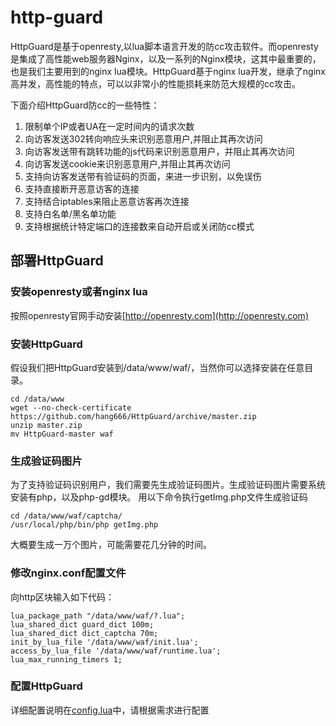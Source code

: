 # http-guard

HttpGuard是基于openresty,以lua脚本语言开发的防cc攻击软件。而openresty是集成了高性能web服务器Nginx，以及一系列的Nginx模块，这其中最重要的，也是我们主要用到的nginx lua模块。HttpGuard基于nginx lua开发，继承了nginx高并发，高性能的特点，可以以非常小的性能损耗来防范大规模的cc攻击。

下面介绍HttpGuard防cc的一些特性：

1. 限制单个IP或者UA在一定时间内的请求次数
2. 向访客发送302转向响应头来识别恶意用户,并阻止其再次访问
3. 向访客发送带有跳转功能的js代码来识别恶意用户，并阻止其再次访问
4. 向访客发送cookie来识别恶意用户,并阻止其再次访问
5. 支持向访客发送带有验证码的页面，来进一步识别，以免误伤
6. 支持直接断开恶意访客的连接
7. 支持结合iptables来阻止恶意访客再次连接
8. 支持白名单/黑名单功能
9. 支持根据统计特定端口的连接数来自动开启或关闭防cc模式

## 部署HttpGuard
### 安装openresty或者nginx lua

按照openresty官网手动安装[http://openresty.com](http://openresty.com)

### 安装HttpGuard

假设我们把HttpGuard安装到/data/www/waf/，当然你可以选择安装在任意目录。

```
cd /data/www
wget --no-check-certificate https://github.com/hang666/HttpGuard/archive/master.zip
unzip master.zip
mv HttpGuard-master waf
```

### 生成验证码图片

为了支持验证码识别用户，我们需要先生成验证码图片。生成验证码图片需要系统安装有php，以及php-gd模块。
用以下命令执行getImg.php文件生成验证码

```
cd /data/www/waf/captcha/
/usr/local/php/bin/php getImg.php
```

大概要生成一万个图片，可能需要花几分钟的时间。

### 修改nginx.conf配置文件

向http区块输入如下代码：

```
lua_package_path "/data/www/waf/?.lua";
lua_shared_dict guard_dict 100m;
lua_shared_dict dict_captcha 70m;
init_by_lua_file '/data/www/waf/init.lua';
access_by_lua_file '/data/www/waf/runtime.lua';
lua_max_running_timers 1;
```

### 配置HttpGuard

详细配置说明在[config.lua](https://github.com/hang666/HttpGuard/blob/master/guard.lua)中，请根据需求进行配置
